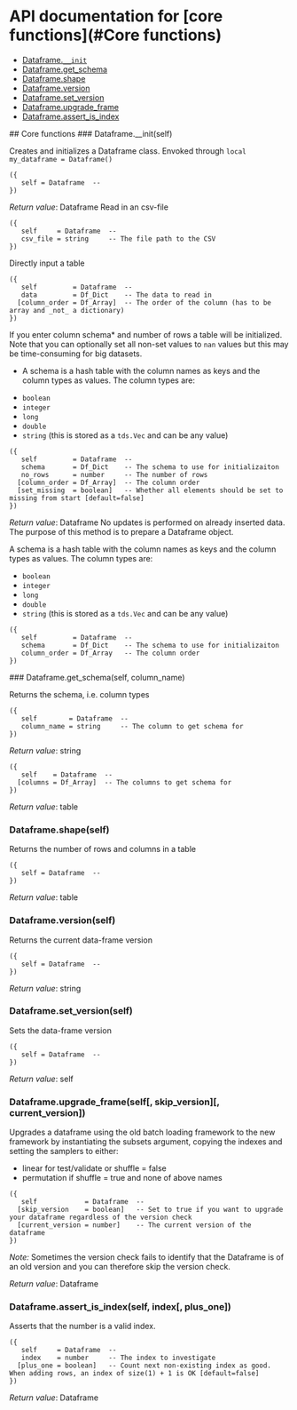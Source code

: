 # API documentation for [core functions](#__Core functions__)
- [Dataframe.`__init`](#Dataframe.__init)
- [Dataframe.get_schema](#Dataframe.get_schema)
- [Dataframe.shape](#Dataframe.shape)
- [Dataframe.version](#Dataframe.version)
- [Dataframe.set_version](#Dataframe.set_version)
- [Dataframe.upgrade_frame](#Dataframe.upgrade_frame)
- [Dataframe.assert_is_index](#Dataframe.assert_is_index)

<a name="__Core functions__">
## Core functions

<a name="Dataframe.__init">
### Dataframe.__init(self)

Creates and initializes a Dataframe class. Envoked through `local my_dataframe = Dataframe()`

```
({
   self = Dataframe  -- 
})
```

_Return value_: Dataframe
Read in an csv-file

```
({
   self     = Dataframe  -- 
   csv_file = string     -- The file path to the CSV
})
```

Directly input a table

```
({
   self         = Dataframe  -- 
   data         = Df_Dict    -- The data to read in
  [column_order = Df_Array]  -- The order of the column (has to be array and _not_ a dictionary)
})
```

If you enter column schema* and number of rows a table will be initialized. Note
that you can optionally set all non-set values to `nan` values but this may be
time-consuming for big datasets.

* A schema is a hash table with the column names as keys and the column types
as values. The column types are:
- `boolean`
- `integer`
- `long`
- `double`
- `string` (this is stored as a `tds.Vec` and can be any value)

```
({
   self         = Dataframe  -- 
   schema       = Df_Dict    -- The schema to use for initializaiton
   no_rows      = number     -- The number of rows
  [column_order = Df_Array]  -- The column order
  [set_missing  = boolean]   -- Whether all elements should be set to missing from start [default=false]
})
```

_Return value_: Dataframe
No updates is performed on already inserted data. The purpose of this method
is to prepare a Dataframe object.

A schema is a hash table with the column names as keys and the column types
as values. The column types are:
- `boolean`
- `integer`
- `long`
- `double`
- `string` (this is stored as a `tds.Vec` and can be any value)

```
({
   self         = Dataframe  -- 
   schema       = Df_Dict    -- The schema to use for initializaiton
   column_order = Df_Array   -- The column order
})
```

<a name="Dataframe.get_schema">
### Dataframe.get_schema(self, column_name)

Returns the schema, i.e. column types

```
({
   self        = Dataframe  -- 
   column_name = string     -- The column to get schema for
})
```

_Return value_: string
```
({
   self    = Dataframe  -- 
  [columns = Df_Array]  -- The columns to get schema for
})
```

_Return value_: table
<a name="Dataframe.shape">
### Dataframe.shape(self)

Returns the number of rows and columns in a table

```
({
   self = Dataframe  -- 
})
```

_Return value_: table
<a name="Dataframe.version">
### Dataframe.version(self)

Returns the current data-frame version

```
({
   self = Dataframe  -- 
})
```

_Return value_: string
<a name="Dataframe.set_version">
### Dataframe.set_version(self)

Sets the data-frame version

```
({
   self = Dataframe  -- 
})
```

_Return value_: self
<a name="Dataframe.upgrade_frame">
### Dataframe.upgrade_frame(self[, skip_version][, current_version])

Upgrades a dataframe using the old batch loading framework to the new framework
by instantiating the subsets argument, copying the indexes and setting the
samplers to either:

- linear for test/validate or shuffle = false
- permutation if shuffle = true and none of above names

```
({
   self            = Dataframe  -- 
  [skip_version    = boolean]   -- Set to true if you want to upgrade your dataframe regardless of the version check
  [current_version = number]    -- The current version of the dataframe
})
```

*Note:* Sometimes the version check fails to identify that the Dataframe is of
an old version and you can therefore skip the version check.

_Return value_: Dataframe
<a name="Dataframe.assert_is_index">
### Dataframe.assert_is_index(self, index[, plus_one])

Asserts that the number is a valid index.

```
({
   self     = Dataframe  -- 
   index    = number     -- The index to investigate
  [plus_one = boolean]   -- Count next non-existing index as good. When adding rows, an index of size(1) + 1 is OK [default=false]
})
```

_Return value_: Dataframe
